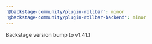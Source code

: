 ```yaml
---
'@backstage-community/plugin-rollbar': minor
'@backstage-community/plugin-rollbar-backend': minor
---
```


Backstage version bump to v1.41.1

